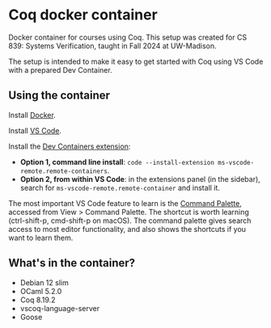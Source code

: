 # Coq docker container

Docker container for courses using Coq. This setup was created for CS 839: Systems Verification, taught in Fall 2024 at UW-Madison.

The setup is intended to make it easy to get started with Coq using VS Code with
a prepared Dev Container.

## Using the container

Install [Docker](https://www.docker.com/get-started/).

Install [VS Code](https://code.visualstudio.com).

Install the [Dev Containers extension](https://marketplace.visualstudio.com/items?itemName=ms-vscode-remote.remote-containers):
- **Option 1, command line install**: `code --install-extension ms-vscode-remote.remote-containers`.
- **Option 2, from within VS Code**: in the extensions panel (in the sidebar), search for `ms-vscode-remote.remote-container` and install it.

The most important VS Code feature to learn is the [Command Palette](https://code.visualstudio.com/docs/getstarted/userinterface#_command-palette), accessed from View > Command Palette. The shortcut is worth learning (ctrl-shift-p, cmd-shift-p on macOS). The command palette gives search access to most editor functionality, and also shows the shortcuts if you want to learn them.

## What's in the container?

- Debian 12 slim
- OCaml 5.2.0
- Coq 8.19.2
- vscoq-language-server
- Goose
